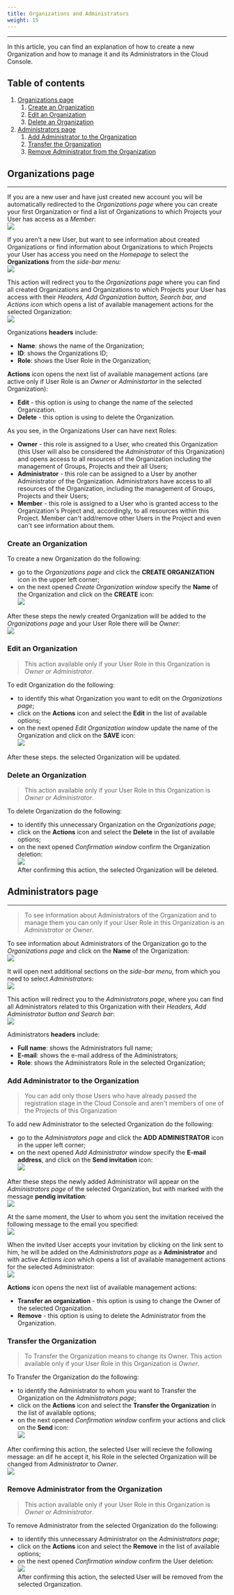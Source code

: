 ```yaml
---
title: Organizations and Administrators
weight: 15
---
```

___
In this article, you can find an explanation of how to create a new Organization and how to manage it and its Administrators in the Cloud Console.

## Table of contents

1. [Organizations page](#org-page)
   1. [Create an Organization](#create-org)
   2. [Edit an Organization](#edit-org)
   3. [Delete an Organization](#delete-org)
2. [Administrators page](#admin-page)
   1. [Add Administrator to the Organization](#add-admin)
   2. [Transfer the Organization](#transfer-org)
   3. [Remove Administrator from the Organization](#remove-admin)


## Organizations page <a id="org-page"></a>
___ 
If you are a new user and have just created new account you will be automatically redirected to the *Organizations page* where you can create your first Organization or find a list of Organizations to which Projects your User has access as a *Member*:  
![](../../assets/images/organizations/1-org.png?classes=border,shadow)  

If you aren't a new User, but want to see information about created Organizations or find information about Organizations to which Projects your User has access you need on the *Homepage* to select the **Organizations** from the *side-bar menu:*  
![](../../assets/images/organizations/2-org.png?classes=border,shadow)  

This action will redirect you to the *Organizations page* where you can find all created Organizations and Organizations to which Projects your User has access with their *Headers, Add Organization button, Search bar, and Actions icon* which opens a list of available management actions for the selected Organization:  
![](../../assets/images/organizations/3-org.png?classes=border,shadow)  

Organizations **headers** include:  
- **Name**: shows the name of the Organization;  
- **ID**: shows the Organizations ID;  
- **Role**: shows the User Role in the Organization;  

**Actions** icon opens the next list of available management actions (are active only if User Role is an *Owner* or *Administartor* in the selected Organization):  
- **Edit** - this option is using to change the name of the selected Organization.  
- **Delete** - this option is using to delete the Organization.  

As you see, in the Organizations User can have next Roles:  
- **Owner** - this role is assigned to a User, who created this Organization (this User will also be considered the *Administrator* of this Organization) and opens access to all resources of the Organization including the management of Groups, Projects and their all Users;  
- **Administrator** - this role can be assigned to a User by another Administrator of the Organization. Administrators have access to all resources of the Organization, including the management of Groups, Projects and their Users;  
- **Member** - this role is assigned to a User who is granted access to the Organization's Project and, accordingly, to all resources within this Project. Member can't add/remove other Users in the Project and even can't see information about them.  

### Create an Organization <a id="create-org"></a>  
To create a new Organization do the following:  
- go to the *Organizations page* and click the **CREATE ORGANIZATION** icon in the upper left corner;  
- on the next opened *Create Organization window* specify the **Name** of the Organization and click on the **CREATE** icon:  
![](../../assets/images/organizations/5-org.png?classes=border,shadow)  

After these steps the newly created Organization will be added to the *Organizations page* and your User Role there will be *Owner*:  
![](../../assets/images/organizations/6-org.png?classes=border,shadow)  

### Edit an Organization <a id="edit-org"></a>
>This action available only if your User Role in this Organization is *Owner or Administrator*.

To edit Organization do the following:
- to identify this what Organization you want to edit on the *Organizations page*;   
- click on the **Actions** icon and select the **Edit** in the list of available options;    
- on the next opened *Edit Organization window* update the name of the Organization and click on the **SAVE** icon:    
![](../../assets/images/organizations/20-org.png?classes=border,shadow)     

After these steps. the selected Organization will be updated.

### Delete an Organization <a id="delete-org"></a>
>This action available only if your User Role in this Organization is *Owner or Administrator*.

To delete Organization do the following:
- to identify this unnecessary Organization on the *Organizations page*;   
- click on the **Actions** icon and select the **Delete** in the list of available options;    
- on the next opened *Confirmation window* confirm the Organization deletion:    
![](../../assets/images/organizations/19-org.png?classes=border,shadow)     
After confirming this action, the selected Organization will be deleted.

## Administrators page <a id="admin-page"></a>
___
>To see information about Administrators of the Organization and to manage them you can only if your User Role in this Organization is an *Administrator* or *Owner*.    

To see information about Administrators of the Organization go to the *Organizations page* and  click on the **Name** of the Organization:  
![](../../assets/images/organizations/7-org.png?classes=border,shadow)  

It will open next additional sections on the *side-bar menu,* from which you need to select *Administrators*:  
![](../../assets/images/organizations/8-org.png?classes=border,shadow)  

This action will redirect you to the *Administrators page*, where you can find all Administrators related to this Organization with their *Headers, Add Administrator button and Search bar*:  
![](../../assets/images/organizations/9-org.png?classes=border,shadow)  

Administrators **headers** include:  
- **Full name**: shows the Administrators full name;   
- **E-mail**: shows the e-mail address of the Administrators;   
- **Role**: shows the Administrators Role in the selected Organization;  

### Add Administrator to the Organization <a id="add-admin"></a> 
>You can add only those Users who have already passed the registration stage in the Cloud Console and aren't members of one of the Projects of this Organization    

To add new Administrator to the selected Organization do the following:   
- go to the *Administrators page* and click the **ADD ADMINISTRATOR** icon in the upper left corner;           
- on the next opened *Add Administrator window* specify the **E-mail address**, and click on the **Send invitation** icon:      
![](../../assets/images/organizations/11-org.png?classes=border,shadow)    

After these steps the newly added Administrator will appear on the *Administrators page* of the selected Organization, but with marked with the message **pendig invitation**:  
![](../../assets/images/organizations/12-org.png?classes=border,shadow)  

At the same moment, the User to whom you sent the invitation received the following message to the email you specified:    
![](../../assets/images/organizations/13-org.png?classes=border,shadow)  

When the invited User accepts your invitation by clicking on the link sent to him, he will be  added on the *Administrators page* as a **Administrator** and with active *Actions icon* which opens a list of available management actions for the selected Administrator:  
![](../../assets/images/organizations/14-org.png?classes=border,shadow)  

**Actions** icon opens the next list of available management actions:  
- **Transfer an organization** - this option is using to change the Owner of the selected Organization.  
- **Remove** - this option is using to delete the Administrator from the Organization.  

### Transfer the Organization  <a id="transfer-org"></a>
>To Transfer the Organization means to change its Owner.
>This action available only if your User Role in this Organization is *Owner*. 

To Transfer the Organization do the following:  
- to identify the Administrator to whom you want to Transfer the Organization on the *Administrators page*;    
- click on the **Actions** icon and select the **Transfer the Organization** in the list of available options;    
- on the next opened *Confirmation window* confirm your actions and click on the **Send** icon:      
![](../../assets/images/organizations/17-org.png?classes=border,shadow)     

After confirming this action, the selected User will recieve the following message: an dif he accept it, his Role in the selected Organization will be changed from *Administrator* to *Owner*.    
![](../../assets/images/organizations/18-org.png?classes=border,shadow)   

### Remove Administrator from the Organization <a id="remove-admin"></a> 
>This action available only if your User Role in this Organization is *Owner or Administrator*.

To remove Administrator from the selected Organization do the following:
- to identify this unnecessary Administrator on the *Administrators page*;   
- click on the **Actions** icon and select the **Remove** in the list of available options;    
- on the next opened *Confirmation window* confirm the User deletion:    
![](../../assets/images/organizations/16-org.png?classes=border,shadow)     
After confirming this action, the selected User will be removed from the selected Organization.


